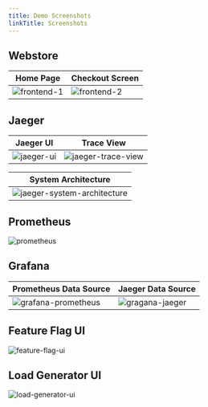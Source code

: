 ```yaml
---
title: Demo Screenshots
linkTitle: Screenshots
---
```


## Webstore

| Home Page                                                                                                         | Checkout Screen                                                                                                    |
| ----------------------------------------------------------------------------------------------------------------- | ------------------------------------------------------------------------------------------------------------------ |
| ![frontend-1](https://user-images.githubusercontent.com/15364991/194416314-d8210de5-814a-45b8-a47c-9d6bace51fa5.png) | ![frontend-2](https://user-images.githubusercontent.com/15364991/194416580-7f7ac8fe-85c0-462d-a896-6e0f6c95afac.png) |

## Jaeger

| Jaeger UI                                                                                                         | Trace View                                                                                                    |
| ----------------------------------------------------------------------------------------------------------------- | ------------------------------------------------------------------------------------------------------------------ |
| ![jaeger-ui](https://user-images.githubusercontent.com/15364991/194417029-1e40f276-8785-47fb-b645-c90820c0ff52.png) | ![jaeger-trace-view](https://user-images.githubusercontent.com/15364991/194416769-188acc26-71c9-4611-8150-aa8639f11217.png) |

| System Architecture|
| --- |
|![jaeger-system-architecture](https://user-images.githubusercontent.com/47896520/196496223-6d6ea729-5bea-4a8c-a2c6-cd51cce386ae.png)|

## Prometheus

![prometheus](https://user-images.githubusercontent.com/47896520/196564627-ba9f5e91-a0fa-4bf0-beb1-f3a79ca309b5.png)

## Grafana

| Prometheus Data Source |Jaeger Data Source |
| --- | --- |
| ![grafana-prometheus](https://user-images.githubusercontent.com/47896520/196495466-86d3ce33-def4-4808-a6d9-3e32934bbf03.png) | ![gragana-jaeger](https://user-images.githubusercontent.com/47896520/196495509-c233d0d9-5e4c-4607-b609-dbf7869298d9.png) |

## Feature Flag UI

![feature-flag-ui](https://user-images.githubusercontent.com/47896520/196496050-22fbbb56-9e62-46dd-a23c-c34c5566f7d2.png)

## Load Generator UI

![load-generator-ui](https://user-images.githubusercontent.com/47896520/196496589-bda802fc-aada-4e72-a184-93bb4711abca.png)
